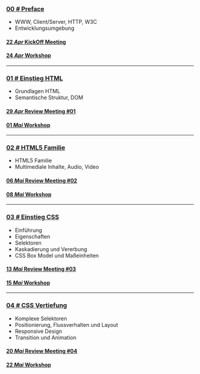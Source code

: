 ### [**00 _#_** Preface](L00)  
- WWW, Client/Server, HTTP, W3C
- Entwicklungsumgebung

#### [**22 _Apr_** KickOff Meeting](L00/Review_Meeting)

#### [**24 _Apr_** Workshop](L00/#aufgabe)

---


### [**01 _#_** Einstieg HTML](L01)  
- Grundlagen HTML
- Semantische Struktur, DOM

#### [**29 _Apr_** Review Meeting #01](L01/Review_Meeting)

#### [**01 _Mai_** Workshop](L01/#aufgabe)

---

### [**02 _#_** HTML5 Familie](L02)  
- HTML5 Familie
- Multimediale Inhalte, Audio, Video

#### [**06 _Mai_** Review Meeting #02](L02/Review_Meeting)

#### [**08 _Mai_** Workshop](L02/#aufgabe)

---

### [**03 _#_** Einstieg CSS](L03)  
- Einführung
- Eigenschaften
- Selektoren
- Kaskadierung und Vererbung
- CSS Box Model und Maßeinheiten

#### [**13 _Mai_** Review Meeting #03](L03/Review_Meeting)

#### [**15 _Mai_** Workshop](L03/#aufgabe)

---

### [**04 _#_** CSS Vertiefung](L04)

- Komplexe Selektoren
- Positionierung, Flussverhalten und Layout
- Responsive Design
- Transition und Animation

#### [**20 _Mai_** Review Meeting #04](L04/Review_Meeting)

#### [**22 _Mai_** Workshop](L04/#aufgabe)